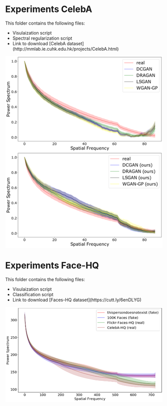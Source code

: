 # Experiments CelebA
This folder contains the following files:
 <ul>
  <li>Visulaization script</li>
  <li>Spectral regularization script</li>
  <li>Link to download [CelebA dataset](http://mmlab.ie.cuhk.edu.hk/projects/CelebA.html)</li>
</ul> 
<img align="center" src="/imgs/1000_celeba.png" width="800"/>
<img align="center" src="/imgs/1000_spectral.png" width="800"/>

# Experiments Face-HQ
This folder contains the following files:
 <ul>
  <li>Visulaization script</li>
  <li>Classification script</li>
  <li>Link to download [Faces-HQ dataset](https://cutt.ly/6enDLYG)</li>
</ul> 
<img align="center" src="/imgs/1000_hq.png" width="800"/>
